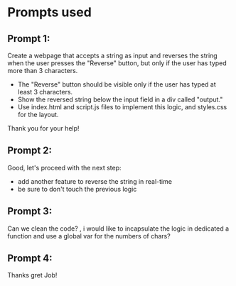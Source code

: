 # Prompts used

## Prompt 1:

Create a webpage that accepts a string as input and reverses the string when the user presses the "Reverse" button, but only if the user has typed more than 3 characters.

- The "Reverse" button should be visible only if the user has typed at least 3 characters.
- Show the reversed string below the input field in a div called "output."
- Use index.html and script.js files to implement this logic, and styles.css for the layout.

Thank you for your help!

## Prompt 2:

Good, let's proceed with the next step:

- add another feature to reverse the string in real-time
- be sure to don't touch the previous logic

## Prompt 3:

Can we clean the code? , i would like to incapsulate the logic in dedicated a function
and use a global var for the numbers of chars?

## Prompt 4:

Thanks gret Job!
